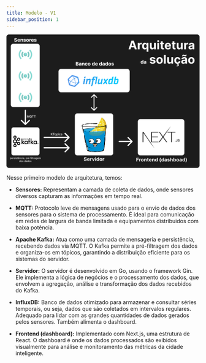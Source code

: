 ```yaml
---
title: Modelo - V1
sidebar_position: 1
---
```


![Arquitetura](architecture_v1.png)

Nesse primeiro modelo de arquitetura, temos:

- **Sensores:** Representam a camada de coleta de dados, onde sensores diversos capturam as informações em tempo real.

- **MQTT:** Protocolo leve de mensagens usado para o envio de dados dos sensores para o sistema de processamento. É ideal para comunicação em redes de largura de banda limitada e equipamentos distríbuidos com baixa potência.

- **Apache Kafka:** Atua como uma camada de mensageria e persistência, recebendo dados via MQTT. O Kafka permite a pré-filtragem dos dados e organiza-os em tópicos, garantindo a distribuição eficiente para os sistemas do servidor.

- **Servidor:** O servidor é desenvolvido em Go, usando o framework Gin. Ele implementa a lógica de negócios e o processamento dos dados, que envolvem a agregação, análise e transformação dos dados recebidos do Kafka.

- **InfluxDB:** Banco de dados otimizado para armazenar e consultar séries temporais, ou seja, dados que são coletados em intervalos regulares. Adequado para lidar com as grandes quantidades de dados gerados pelos sensores. Também alimenta o dashboard.

- **Frontend (dashboard):**  Implementado com Next.js, uma estrutura de React. O dashboard é onde os dados processados são exibidos visualmente para análise e monitoramento das métricas da cidade inteligente.